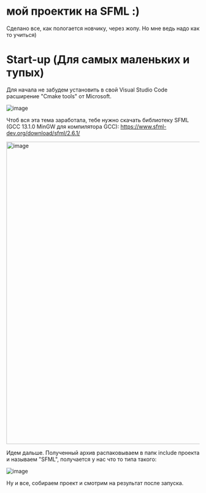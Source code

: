 # мой проектик на SFML :)

Сделано все, как пологается новчику, через жопу. Но мне ведь надо как то учиться)

# Start-up (Для самых маленьких и тупых)

Для начала не забудем установить в свой Visual Studio Code расширение "Cmake tools" от Microsoft.

![image](https://github.com/molo4kaPlus/graphics/assets/118752497/8f4f97d6-181f-4ee9-93cc-9f646b6ea2f8)

Чтоб вся эта тема заработала, тебе нужно скачать библиотеку SFML (GCC 13.1.0 MinGW для компилятора GCC):
https://www.sfml-dev.org/download/sfml/2.6.1/

<img width="788" alt="image" src="https://github.com/molo4kaPlus/graphics/assets/118752497/3e5e1ee9-928e-4fac-b52a-80355f15b429">

Идем дальше. Полученный архив распаковываем в папк include проекта и называем "SFML", получается у нас что то типа такого:

![image](https://github.com/molo4kaPlus/graphics/assets/118752497/66b826f4-8f48-4705-a669-8f19523e0bd0)

Ну и все, собираем проект и смотрим на результат после запуска.

